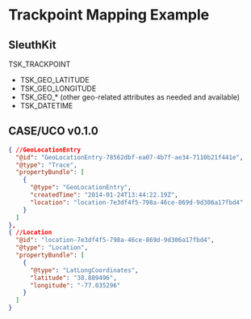 # Trackpoint Mapping Example

## SleuthKit

TSK_TRACKPOINT
* TSK_GEO_LATITUDE
* TSK_GEO_LONGITUDE
* TSK_GEO_* (other geo-related attributes as needed and available)
* TSK_DATETIME


## CASE/UCO v0.1.0
```json
{ //GeoLocationEntry
  "@id": "GeoLocationEntry-78562dbf-ea07-4b7f-ae34-7110b21f441e",
  "@type": "Trace",
  "propertyBundle": [
    {
      "@type": "GeoLocationEntry",
      "createdTime": "2014-01-24T13:44:22.19Z",
      "location": "location-7e3df4f5-798a-46ce-869d-9d306a17fbd4"
    }
  ]
},
{ //Location
  "@id": "location-7e3df4f5-798a-46ce-869d-9d306a17fbd4",
  "@type": "Location",
  "propertyBundle": [
    {
      "@type": "LatLongCoordinates",
      "latitude": "38.889496",
      "longitude": "-77.035296"
    }
  ]
}
```
